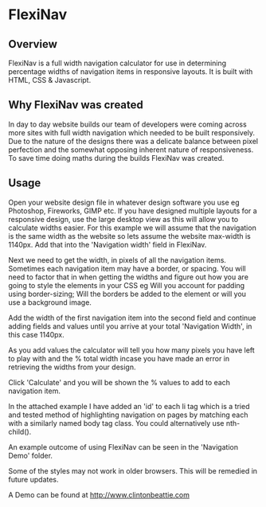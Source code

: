 # FlexiNav

## Overview
FlexiNav is a full width navigation calculator for use in determining percentage widths of navigation items in responsive layouts. It is built with HTML, CSS & Javascript.

## Why FlexiNav was created
In day to day website builds our team of developers were coming across more sites with full width navigation which needed to be built responsively. Due to the nature of the designs there was a delicate balance between pixel perfection and the somewhat opposing inherent nature of responsiveness. To save time doing maths during the builds FlexiNav was created.

## Usage
Open your website design file in whatever design software you use eg Photoshop, Fireworks, GIMP etc. If you have designed multiple layouts for a responsive design, use the large desktop view as this will allow you to calculate widths easier. For this example we will assume that the navigation is the same width as the website so lets assume the website max-width is 1140px. Add that into the 'Navigation width' field in FlexiNav.

Next we need to get the width, in pixels of all the navigation items. Sometimes each navigation item may have a border, or spacing. You will need to factor that in when getting the widths and figure out how you are going to style the elements in your CSS eg Will you account for padding using border-sizing; Will the borders be added to the element or will you use a background image.

Add the width of the first navigation item into the second field and continue adding fields and values until you arrive at your total 'Navigation Width', in this case 1140px.

As you add values the calculator will tell you how many pixels you have left to play with and the % total width incase you have made an error in retrieving the widths from your design.

Click 'Calculate' and you will be shown the % values to add to each navigation item.

In the attached example I have added an 'id' to each li tag which is a tried and tested method of highlighting navigation on pages by matching each with a similarly named body tag class. You could alternatively use nth-child().


An example outcome of using FlexiNav can be seen in the 'Navigation Demo' folder.

Some of the styles may not work in older browsers. This will be remedied in future updates.

A Demo can be found at http://www.clintonbeattie.com